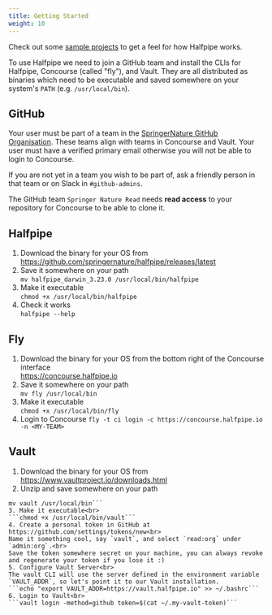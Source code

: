 ```yaml
---
title: Getting Started
weight: 10
---
```


Check out some [sample projects](https://github.com/springernature/halfpipe-examples) to get a feel for how Halfpipe works.

To use Halfpipe we need to join a GitHub team and install the CLIs for Halfpipe, Concourse (called "fly"), and Vault. They are all distributed as binaries which need to be executable and saved somewhere on your system's `PATH` (e.g. `/usr/local/bin`).

## GitHub

Your user must be part of a team in the [SpringerNature GitHub Organisation](https://github.com/orgs/springernature/teams). These teams align with teams in Concourse and Vault. Your user must have a verified primary email otherwise you will not be able to login to Concourse.

If you are not yet in a team you wish to be part of, ask a friendly person in that team or on Slack in `#github-admins`.

The GitHub team `Springer Nature Read` needs **read access** to your repository for Concourse to be able to clone it.

## Halfpipe
1. Download the binary for your OS from<br>
  <https://github.com/springernature/halfpipe/releases/latest>
2. Save it somewhere on your path<br>
  ```mv halfpipe_darwin_3.23.0 /usr/local/bin/halfpipe```
3. Make it executable<br>
  ```chmod +x /usr/local/bin/halfpipe```
4. Check it works<br>
  ```halfpipe --help```

## Fly
1. Download the binary for your OS from the bottom right of the Concourse interface<br/>
  https://concourse.halfpipe.io
2. Save it somewhere on your path<br>
  ```mv fly /usr/local/bin```
3. Make it executable<br>
  ```chmod +x /usr/local/bin/fly```
4. Login to Concourse
  ```fly -t ci login -c https://concourse.halfpipe.io -n <MY-TEAM>```

## Vault
1. Download the binary for your OS from<br>
  https://www.vaultproject.io/downloads.html
2. Unzip and save somewhere on your path<br>
  ```unzip vault_1.2.3_darwin_amd64.zip
  mv vault /usr/local/bin```
3. Make it executable<br>
  ```chmod +x /usr/local/bin/vault```
4. Create a personal token in GitHub at https://github.com/settings/tokens/new<br>
  Name it something cool, say `vault`, and select `read:org` under `admin:org`.<br>
  Save the token somewhere secret on your machine, you can always revoke and regenerate your token if you lose it :)
5. Configure Vault Server<br>
The vault CLI will use the server defined in the environment variable `VAULT_ADDR`, so let's point it to our Vault installation.
  ```echo "export VAULT_ADDR=https://vault.halfpipe.io" >> ~/.bashrc```
6. Login to Vault<br>
  ```vault login -method=github token=$(cat ~/.my-vault-token)```
